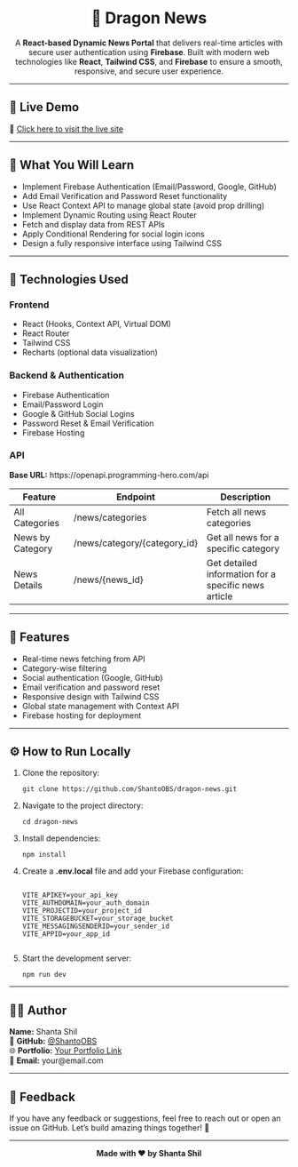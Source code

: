 <h1 align="center">🐉 Dragon News</h1>

<p align="center">
  A <b>React-based Dynamic News Portal</b> that delivers real-time articles with secure user authentication using <b>Firebase</b>.  
  Built with modern web technologies like <b>React</b>, <b>Tailwind CSS</b>, and <b>Firebase</b> to ensure a smooth, responsive, and secure user experience.  
</p>

<hr/>

<h2>🚀 Live Demo</h2>
<p>🔗 <a href="#">Click here to visit the live site</a></p>

<hr/>

<h2>🧠 What You Will Learn</h2>
<ul>
  <li>Implement Firebase Authentication (Email/Password, Google, GitHub)</li>
  <li>Add Email Verification and Password Reset functionality</li>
  <li>Use React Context API to manage global state (avoid prop drilling)</li>
  <li>Implement Dynamic Routing using React Router</li>
  <li>Fetch and display data from REST APIs</li>
  <li>Apply Conditional Rendering for social login icons</li>
  <li>Design a fully responsive interface using Tailwind CSS</li>
</ul>

<hr/>

<h2>🧩 Technologies Used</h2>

<h3>Frontend</h3>
<ul>
  <li>React (Hooks, Context API, Virtual DOM)</li>
  <li>React Router</li>
  <li>Tailwind CSS</li>
  <li>Recharts (optional data visualization)</li>
</ul>

<h3>Backend & Authentication</h3>
<ul>
  <li>Firebase Authentication</li>
  <li>Email/Password Login</li>
  <li>Google & GitHub Social Logins</li>
  <li>Password Reset & Email Verification</li>
  <li>Firebase Hosting</li>
</ul>

<h3>API</h3>
<p><b>Base URL:</b> https://openapi.programming-hero.com/api</p>

<table>
  <thead>
    <tr>
      <th>Feature</th>
      <th>Endpoint</th>
      <th>Description</th>
    </tr>
  </thead>
  <tbody>
    <tr>
      <td>All Categories</td>
      <td>/news/categories</td>
      <td>Fetch all news categories</td>
    </tr>
    <tr>
      <td>News by Category</td>
      <td>/news/category/{category_id}</td>
      <td>Get all news for a specific category</td>
    </tr>
    <tr>
      <td>News Details</td>
      <td>/news/{news_id}</td>
      <td>Get detailed information for a specific news article</td>
    </tr>
  </tbody>
</table>

<hr/>

<h2>📸 Features</h2>
<ul>
  <li>Real-time news fetching from API</li>
  <li>Category-wise filtering</li>
  <li>Social authentication (Google, GitHub)</li>
  <li>Email verification and password reset</li>
  <li>Responsive design with Tailwind CSS</li>
  <li>Global state management with Context API</li>
  <li>Firebase hosting for deployment</li>
</ul>

<hr/>

<h2>⚙️ How to Run Locally</h2>

<ol>
  <li>Clone the repository:
    <pre><code>git clone https://github.com/ShantoOBS/dragon-news.git</code></pre>
  </li>
  <li>Navigate to the project directory:
    <pre><code>cd dragon-news</code></pre>
  </li>
  <li>Install dependencies:
    <pre><code>npm install</code></pre>
  </li>
  <li>Create a <b>.env.local</b> file and add your Firebase configuration:
    <pre><code>
VITE_APIKEY=your_api_key
VITE_AUTHDOMAIN=your_auth_domain
VITE_PROJECTID=your_project_id
VITE_STORAGEBUCKET=your_storage_bucket
VITE_MESSAGINGSENDERID=your_sender_id
VITE_APPID=your_app_id
    </code></pre>
  </li>
  <li>Start the development server:
    <pre><code>npm run dev</code></pre>
  </li>
</ol>

<hr/>

<h2>👨‍💻 Author</h2>
<p>
  <b>Name:</b> Shanta Shil <br/>
  💼 <b>GitHub:</b> <a href="https://github.com/ShantoOBS" target="_blank">@ShantoOBS</a> <br/>
  🌐 <b>Portfolio:</b> <a href="#">Your Portfolio Link</a> <br/>
  📧 <b>Email:</b> your@email.com
</p>

<hr/>

<h2>💬 Feedback</h2>
<p>
  If you have any feedback or suggestions, feel free to reach out or open an issue on GitHub.  
  Let’s build amazing things together! 🚀
</p>

<hr/>

<p align="center">
  <b>Made with ❤️ by Shanta Shil</b>
</p>
